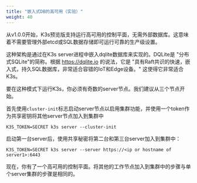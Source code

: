 ```yaml
---
title: "嵌入式DB的高可用（实验）"
weight: 40
---
```


从v1.0.0开始，K3s预览版支持运行高可用的控制平面，无需外部数据库。这意味着不需要管理外部etcd或SQL数据存储即可运行可靠的生产级设置。

这种架构是通过在K3s server进程中嵌入dqlite数据库来实现的。DQLite是 "分布式SQLite"的简称。根据 https://dqlite.io 的说法，它是 "具有Raft共识的快速，嵌入式，持久SQL数据库，非常适合容错的IoT和Edge设备。" 这使得它非常适合K3s。

要在这种模式下运行K3s，你必须有奇数的server节点。我们建议从三个节点开始。

首先使用`cluster-init`标志启动server节点以启用集群功能，并使用一个token作为共享密钥将其他server节点加入到集群中
```
K3S_TOKEN=SECRET k3s server --cluster-init
```

启动第一台server后，使用共享秘密将第二台和第三台server加入到集群中：
```
K3S_TOKEN=SECRET k3s server --server https://<ip or hostname of server1>:6443
```

现在，你有了一个高可用的控制平面。将其他的工作节点加入到集群中的步骤与单个server集群的步骤是相同的。
